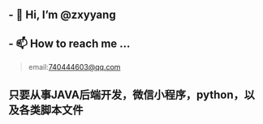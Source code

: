 ## - 👋 Hi, I’m @zxyyang
## - 📫 How to reach me ...
> email:740444603@qq.com
> 
## 只要从事JAVA后端开发，微信小程序，python，以及各类脚本文件

<!---
zxyyang/zxyyang is a ✨ special ✨ repository because its `README.md` (this file) appears on your GitHub profile.
You can click the Preview link to take a look at your changes.
--->
